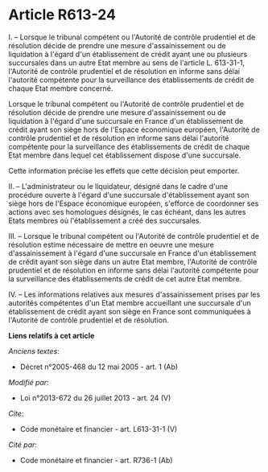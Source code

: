 # Article R613-24

I. – Lorsque le tribunal compétent ou l'Autorité de contrôle prudentiel et de résolution décide de prendre une mesure
d'assainissement ou de liquidation à l'égard d'un établissement de crédit ayant une ou plusieurs succursales dans un autre
Etat membre au sens de l'article L. 613-31-1, l'Autorité de contrôle prudentiel et de résolution en informe sans délai
l'autorité compétente pour la surveillance des établissements de crédit de chaque Etat membre concerné.

Lorsque le tribunal compétent ou l'Autorité de contrôle prudentiel et de résolution décide de prendre une mesure
d'assainissement ou de liquidation à l'égard d'une succursale en France d'un établissement de crédit ayant son siège hors de
l'Espace économique européen, l'Autorité de contrôle prudentiel et de résolution en informe sans délai l'autorité compétente
pour la surveillance des établissements de crédit de chaque Etat membre dans lequel cet établissement dispose d'une
succursale.

Cette information précise les effets que cette décision peut emporter.

II. – L'administrateur ou le liquidateur, désigné dans le cadre d'une procédure ouverte à l'égard d'une succursale
d'établissement ayant son siège hors de l'Espace économique européen, s'efforce de coordonner ses actions avec ses homologues
désignés, le cas échéant, dans les autres Etats membres où l'établissement a créé des succursales.

III. – Lorsque le tribunal compétent ou l'Autorité de contrôle prudentiel et de résolution estime nécessaire de mettre en
oeuvre une mesure d'assainissement à l'égard d'une succursale en France d'un établissement de crédit ayant son siège dans un
autre Etat membre, l'Autorité de contrôle prudentiel et de résolution en informe sans délai l'autorité compétente pour la
surveillance des établissements de crédit de cet autre Etat membre.

IV. – Les informations relatives aux mesures d'assainissement prises par les autorités compétentes d'un Etat membre
accueillant une succursale d'un établissement de crédit ayant son siège en France sont communiquées à l'Autorité de contrôle
prudentiel et de résolution.

**Liens relatifs à cet article**

_Anciens textes_:

  - Décret n°2005-468 du 12 mai 2005 - art. 1 (Ab)

_Modifié par_:

  - Loi n°2013-672 du 26 juillet 2013 - art. 24 (V)

_Cite_:

  - Code monétaire et financier - art. L613-31-1 (V)

_Cité par_:

  - Code monétaire et financier - art. R736-1 (Ab)

